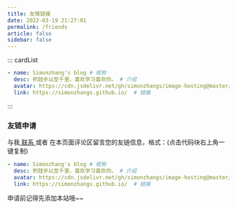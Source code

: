 ```yaml
---
title: 友情链接
date: 2022-03-19 21:27:01
permalink: /friends
article: false
sidebar: false
---
```


<!--
普通卡片列表容器，可用于友情链接、项目推荐、古诗词展示等。
cardList 后面可跟随一个数字表示每行最多显示多少个，选值范围1~4，默认3。在小屏时会根据屏幕宽度减少每行显示数量。
-->
::: cardList
```yaml
- name: Simonzhang's blog # 昵称
  desc: 积跬步以至千里，喜欢学习喜欢你。 # 介绍
  avatar: https://cdn.jsdelivr.net/gh/simonzhangs/image-hosting@master/20220319/image.4x708q9wzse0.webp # 头像
  link: https://simonzhangs.github.io/  # 链接
```
:::


### 友链申请

与我[ 联系 ](/about/#联系)或者 在本页面评论区留言您的友链信息，格式：(点击代码块右上角一键复制)


```yaml
- name: Simonzhang's blog # 昵称
  desc: 积跬步以至千里，喜欢学习喜欢你。 # 介绍
  avatar: https://cdn.jsdelivr.net/gh/simonzhangs/image-hosting@master/20220319/image.4x708q9wzse0.webp # 头像
  link: https://simonzhangs.github.io/  # 链接
```

申请前记得先添加本站哦~~